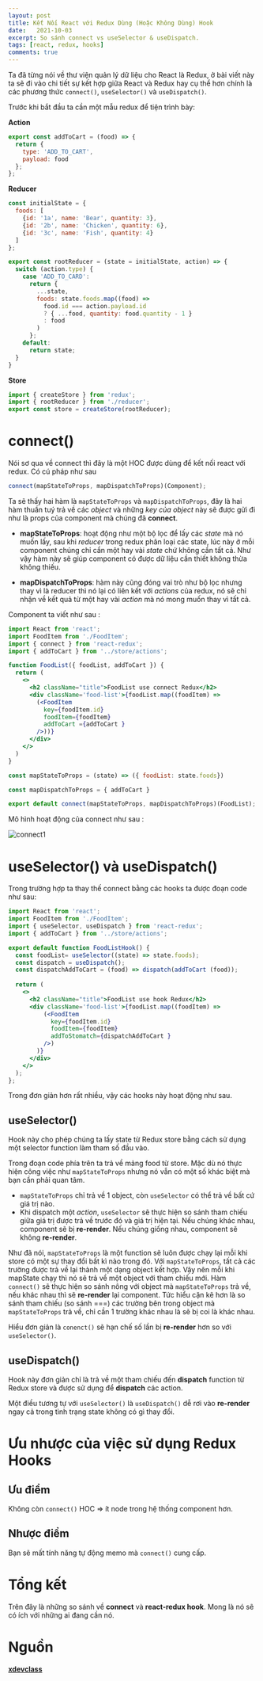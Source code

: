 ```yaml
---
layout: post
title: Kết Nối React với Redux Dùng (Hoặc Không Dùng) Hook
date:   2021-10-03
excerpt: So sánh connect vs useSelector & useDispatch.
tags: [react, redux, hooks]
comments: true
---
```


Ta đã từng nói về thư viện quản lý dữ liệu cho React là Redux, ở bài viết này ta sẽ đi vào chi tiết sự kết hợp giữa React và Redux hay cụ thể hơn chính là các phương thức `connect()`, `useSelector()` và `useDispatch()`.

Trước khi bắt đầu ta cần một mẫu redux để tiện trình bày:

**Action**

```javascript
export const addToCart = (food) => {
  return {
    type: 'ADD_TO_CART',
    payload: food
  };
};
```

**Reducer**

```javascript
const initialState = {
  foods: [
    {id: '1a', name: 'Bear', quantity: 3},
    {id: '2b', name: 'Chicken', quantity: 6},
    {id: '3c', name: 'Fish', quantity: 4}
  ]
};

export const rootReducer = (state = initialState, action) => {
  switch (action.type) {
    case 'ADD_TO_CARD':
      return {
        ...state,
        foods: state.foods.map((food) =>
          food.id === action.payload.id
          ? { ...food, quantity: food.quantity - 1 }
          : food
        )
      };
    default:
      return state;
  }
}
```

**Store**

```javascript
import { createStore } from 'redux';
import { rootReducer } from './reducer';
export const store = createStore(rootReducer);
```

# connect()

Nói sơ qua về connect thì đây là một HOC được dùng để kết nối react với redux. Có cú pháp như sau 

```javascript
connect(mapStateToProps, mapDispatchToProps)(Component);
```

Ta sẽ thấy hai hàm là `mapStateToProps` và `mapDispatchToProps`, đây là hai hàm thuần tuý trả về các *object* và những *key của object* này sẽ được gửi đi như là props của component mà chúng đã **connect**.

- **mapStateToProps**: hoạt động như một bộ lọc để lấy các *state* mà nó muốn lấy, sau khi *reducer* trong redux phân loại các state, lúc này ở mỗi component chúng chỉ cần một hay vài *state* chứ không cần tất cả. Như vậy hàm này sẽ giúp component có được dữ liệu cần thiết không thừa không thiếu.

- **mapDispatchToProps**: hàm này cũng đóng vai trò như bộ lọc nhưng thay vì là reducer thì nó lại có liên kết với *actions* của redux, nó sẽ chỉ nhận về kết quả từ một hay vài *action* mà nó mong muốn thay vì tất cả.

Component ta viết như sau :

```jsx
import React from 'react';
import FoodItem from './FoodItem';
import { connect } from 'react-redux';
import { addToCart } from '../store/actions';

function FoodList({ foodList, addToCart }) {
  return (
    <>
      <h2 className="title">FoodList use connect Redux</h2>
      <div className='food-list'>{foodList.map((foodItem) => 
        (<FoodItem 
          key={foodItem.id}
          foodItem={foodItem}
          addToCart ={addToCart }
        />))}
      </div>
    </>
  )
}

const mapStateToProps = (state) => ({ foodList: state.foods})

const mapDispatchToProps = { addToCart }

export default connect(mapStateToProps, mapDispatchToProps)(FoodList);
```

Mô hình hoạt động của connect như sau :

![connect1](/assets/img/redux/connect.png)

# useSelector() và useDispatch()

Trong trường hợp ta thay thế connect bằng các hooks ta được đoạn code như sau:

```jsx
import React from 'react';
import FoodItem from './FoodItem';
import { useSelector, useDispatch } from 'react-redux';
import { addToCart } from '../store/actions';

export default function FoodListHook() {
  const foodList= useSelector((state) => state.foods);
  const dispatch = useDispatch();
  const dispatchAddToCart = (food) => dispatch(addToCart (food));
    
  return (
    <>
      <h2 className="title">FoodList use hook Redux</h2>
      <div className='food-list'>{foodList.map((foodItem) => 
          (<FoodItem 
            key={foodItem.id}
            foodItem={foodItem}
            addToStomatch={dispatchAddToCart }
          />)
        )}
      </div>
    </>
  );
};
```

Trong đơn giản hơn rất nhiều, vậy các hooks này hoạt động như sau.

## useSelector()

Hook này cho phép chúng ta lấy state từ Redux store bằng cách sử dụng một selector function làm tham số đầu vào.

Trong đoạn code phía trên ta trả về mảng food từ store. Mặc dù nó thực hiện công việc như `mapStateToProps` nhưng nó vẫn có một số khác biệt mà bạn cần phải quan tâm.

- `mapStateToProps` chỉ trả về 1 object, còn `useSelector` có thể trả về bất cứ giá trị nào.
- Khi dispatch một *action*, `useSelector` sẽ thực hiện so sánh tham chiếu giữa giá trị được trả về trước đó và giá trị hiện tại. Nếu chúng khác nhau, component sẽ bị **re-render**. Nếu chúng giống nhau, component sẽ không **re-render**.

Như đã nói, `mapStateToProps` là một function sẽ luôn được chạy lại mỗi khi store có một sự thay đổi bất kì nào trong đó. Với `mapStateToProps`, tất cả các trường được trả về lại thành một dạng object kết hợp. Vậy nên mỗi khi mapState chạy thì nó sẽ trả về một object với tham chiếu mới. Hàm `connect()` sẽ thực hiện so sánh nông với object mà `mapStateToProps` trả về, nếu khác nhau thì sẽ **re-render** lại component. Tức hiểu cặn kẽ hơn là so sánh tham chiếu (so sánh ===) các trường bên trong object mà `mapStateToProps` trả về, chỉ cần 1 trường khác nhau là sẽ bị coi là khác nhau.

Hiểu đơn giản là `conenct()` sẽ hạn chế số lần bị **re-render** hơn so với `useSelector()`.

## useDispatch()

Hook này đơn giản chỉ là trả về một tham chiếu đến **dispatch** function từ Redux store và được sử dụng để **dispatch** các action.

Một điều tương tự với `useSelector()` là `useDispatch()` dễ rơi vào **re-render** ngay cả trong tình trạng state không có gì thay đổi.

# Ưu nhược của việc sử dụng Redux Hooks

## Ưu điểm

Không còn `connect()` HOC => ít node trong hệ thống component hơn.

## Nhược điểm

Bạn sẽ mất tính năng tự động memo mà `connect()` cung cấp.

# Tổng kết

Trên đây là những so sánh về **connect** và **react-redux hook**. Mong là nó sẽ có ích với những ai đang cần nó.

# Nguồn

[**xdevclass**](https://xdevclass.com/so-sanh-connect-vs-useselector-usedispatch-redux-connect-voi-redux-hooks-moi/)
